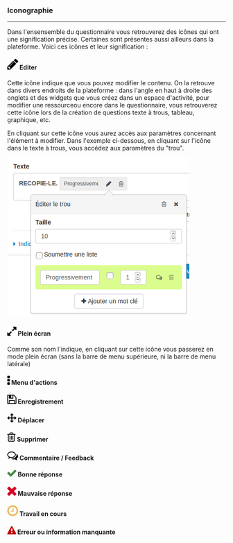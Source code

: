 ### Iconographie

---

Dans l'ensensemble du questionnaire vous retrouverez des icônes qui ont une signification précise. Certaines sont présentes aussi ailleurs dans la plateforme. Voici ces icônes et leur signification :

#### ![](/fr/resources/quiz/images/quiz-fig29.png) Editer

Cette icône indique que vous pouvez modifier le contenu. On la retrouve dans divers endroits de la plateforme : dans l'angle en haut à droite des onglets et des widgets que vous créez dans un espace d'activité, pour modifier une ressourceou encore dans le questionnaire, vous retrouverez cette icône lors de la création de questions texte à trous, tableau, graphique, etc.

En cliquant sur cette icône vous aurez accès aux paramètres concernant l'élément à modifier. Dans l'exemple ci-dessous, en cliquant sur l'icône dans le texte à trous, vous accédez aux paramètres du "trou".

![](/fr/resources/quiz/images/quiz-fig42.png)

#### ![](/fr/resources/quiz/images/quiz-fig39.png) Plein écran

Comme son nom l'indique, en cliquant sur cette icône vous passerez en mode plein écran \(sans la barre de menu supérieure, ni la barre de menu latérale\)

#### ![](/fr/resources/quiz/images/quiz-fig41.png) Menu d'actions

#### 

#### ![](/fr/resources/quiz/images/quiz-fig40.png) Enregistrement

#### ![](/fr/resources/quiz/images/quiz-fig38.png) Déplacer

#### ![](/fr/resources/quiz/images/quiz-fig37.png) Supprimer

#### ![](/fr/resources/quiz/images/quiz-fig20.png) Commentaire / Feedback

#### ![](/fr/resources/quiz/images/quiz-fig34.png) Bonne réponse

#### ![](/fr/resources/quiz/images/quiz-fig35.png) Mauvaise réponse

#### ![](/fr/resources/quiz/images/quiz-fig30.png) Travail en cours

#### ![](/fr/resources/quiz/images/quiz-fig36.png) Erreur ou information manquante



